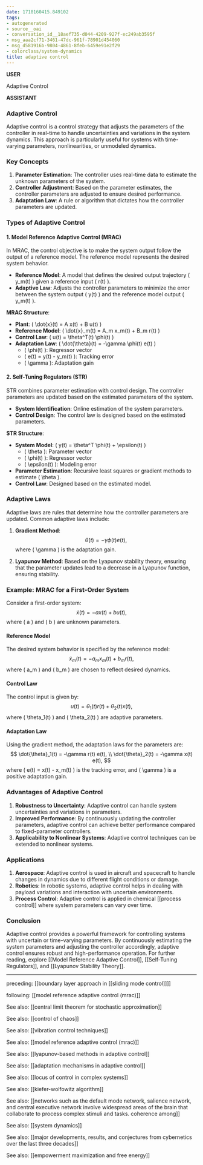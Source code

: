 ```yaml
---
date: 1718160415.849102
tags:
- autogenerated
- source__oai
- conversation_id__18aef735-d044-4209-927f-ec249ab3595f
- msg_aaa2cf71-3461-47dc-961f-78901d454060
- msg_d581916b-9804-4861-8feb-6459e91e2f29
- colorclass/system-dynamics
title: adaptive control
---
```


**USER**

Adaptive Control


**ASSISTANT**

### Adaptive Control

Adaptive control is a control strategy that adjusts the parameters of the controller in real-time to handle uncertainties and variations in the system dynamics. This approach is particularly useful for systems with time-varying parameters, nonlinearities, or unmodeled dynamics.

### Key Concepts

1. **Parameter Estimation**: The controller uses real-time data to estimate the unknown parameters of the system.
2. **Controller Adjustment**: Based on the parameter estimates, the controller parameters are adjusted to ensure desired performance.
3. **Adaptation Law**: A rule or algorithm that dictates how the controller parameters are updated.

### Types of Adaptive Control

#### 1. Model Reference Adaptive Control (MRAC)

In MRAC, the control objective is to make the system output follow the output of a reference model. The reference model represents the desired system behavior.

- **Reference Model**: A model that defines the desired output trajectory \( y_m(t) \) given a reference input \( r(t) \).
- **Adaptive Law**: Adjusts the controller parameters to minimize the error between the system output \( y(t) \) and the reference model output \( y_m(t) \).

**MRAC Structure**:
- **Plant**: \( \dot{x}(t) = A x(t) + B u(t) \)
- **Reference Model**: \( \dot{x}_m(t) = A_m x_m(t) + B_m r(t) \)
- **Control Law**: \( u(t) = \theta^T(t) \phi(t) \)
- **Adaptation Law**: \( \dot{\theta}(t) = -\gamma \phi(t) e(t) \)
  - \( \phi(t) \): Regressor vector
  - \( e(t) = y(t) - y_m(t) \): Tracking error
  - \( \gamma \): Adaptation gain

#### 2. Self-Tuning Regulators (STR)

STR combines parameter estimation with control design. The controller parameters are updated based on the estimated parameters of the system.

- **System Identification**: Online estimation of the system parameters.
- **Control Design**: The control law is designed based on the estimated parameters.

**STR Structure**:
- **System Model**: \( y(t) = \theta^T \phi(t) + \epsilon(t) \)
  - \( \theta \): Parameter vector
  - \( \phi(t) \): Regressor vector
  - \( \epsilon(t) \): Modeling error
- **Parameter Estimation**: Recursive least squares or gradient methods to estimate \( \theta \).
- **Control Law**: Designed based on the estimated model.

### Adaptive Laws

Adaptive laws are rules that determine how the controller parameters are updated. Common adaptive laws include:

1. **Gradient Method**:
   $$ \dot{\theta}(t) = -\gamma \phi(t) e(t), $$
   where \( \gamma \) is the adaptation gain.

2. **Lyapunov Method**:
   Based on the Lyapunov stability theory, ensuring that the parameter updates lead to a decrease in a Lyapunov function, ensuring stability.

### Example: MRAC for a First-Order System

Consider a first-order system:
$$ \dot{x}(t) = -a x(t) + b u(t), $$
where \( a \) and \( b \) are unknown parameters.

#### Reference Model

The desired system behavior is specified by the reference model:
$$ \dot{x}_m(t) = -a_m x_m(t) + b_m r(t), $$
where \( a_m \) and \( b_m \) are chosen to reflect desired dynamics.

#### Control Law

The control input is given by:
$$ u(t) = \theta_1(t) r(t) + \theta_2(t) x(t), $$
where \( \theta_1(t) \) and \( \theta_2(t) \) are adaptive parameters.

#### Adaptation Law

Using the gradient method, the adaptation laws for the parameters are:
$$
\dot{\theta}_1(t) = -\gamma r(t) e(t), \\
\dot{\theta}_2(t) = -\gamma x(t) e(t),
$$
where \( e(t) = x(t) - x_m(t) \) is the tracking error, and \( \gamma \) is a positive adaptation gain.

### Advantages of Adaptive Control

1. **Robustness to Uncertainty**: Adaptive control can handle system uncertainties and variations in parameters.
2. **Improved Performance**: By continuously updating the controller parameters, adaptive control can achieve better performance compared to fixed-parameter controllers.
3. **Applicability to Nonlinear Systems**: Adaptive control techniques can be extended to nonlinear systems.

### Applications

1. **Aerospace**: Adaptive control is used in aircraft and spacecraft to handle changes in dynamics due to different flight conditions or damage.
2. **Robotics**: In robotic systems, adaptive control helps in dealing with payload variations and interaction with uncertain environments.
3. **Process Control**: Adaptive control is applied in chemical [[process control]] where system parameters can vary over time.

### Conclusion

Adaptive control provides a powerful framework for controlling systems with uncertain or time-varying parameters. By continuously estimating the system parameters and adjusting the controller accordingly, adaptive control ensures robust and high-performance operation. For further reading, explore [[Model Reference Adaptive Control]], [[Self-Tuning Regulators]], and [[Lyapunov Stability Theory]].


---

preceding: [[boundary layer approach in [[sliding mode control]]]]  


following: [[model reference adaptive control (mrac)]]

See also: [[central limit theorem for stochastic approximation]]


See also: [[control of chaos]]


See also: [[vibration control techniques]]


See also: [[model reference adaptive control (mrac)]]


See also: [[lyapunov-based methods in adaptive control]]


See also: [[adaptation mechanisms in adaptive control]]


See also: [[locus of control in complex systems]]


See also: [[kiefer-wolfowitz algorithm]]


See also: [[networks such as the default mode network, salience network, and central executive network involve widespread areas of the brain that collaborate to process complex stimuli and tasks. coherence among]]


See also: [[system dynamics]]


See also: [[major developments, results, and conjectures from cybernetics over the last three decades]]


See also: [[empowerment maximization and free energy]]